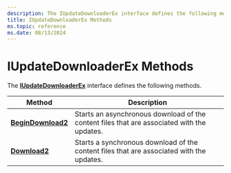 ```yaml
---
description: The IUpdateDownloaderEx interface defines the following methods.
title: IUpdateDownloaderEx Methods
ms.topic: reference
ms.date: 08/13/2024
---
```


# IUpdateDownloaderEx Methods

The [**IUpdateDownloaderEx**](/windows/desktop/api/Wuapi/nn-wuapi-iupdatedownloaderex) interface defines the following methods.



| Method                                                    | Description                                                                          |
|-----------------------------------------------------------|--------------------------------------------------------------------------------------|
| [**BeginDownload2**](/windows/win32/api/Wuapi/nf-wuapi-iupdatedownloaderex-begindownload2.md)     | Starts an asynchronous download of the content files that are associated with the updates.                           |
| [**Download2**](/windows/win32/api/Wuapi/nf-wuapi-iupdatedownloaderex-download2.md)     | Starts a synchronous download of the content files that are associated with the updates.                           |